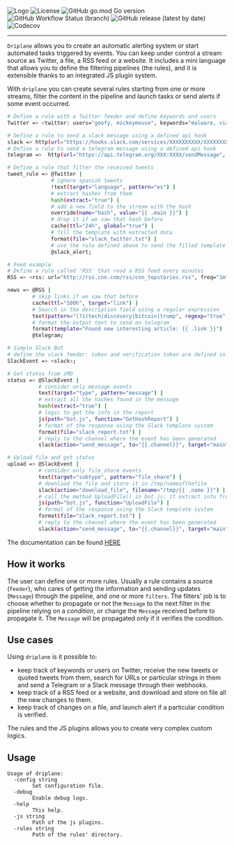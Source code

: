 ![Logo](https://github.com/Matrix86/driplane/blob/gh-pages/logo.png)
![License](https://img.shields.io/github/license/Matrix86/driplane)
![GitHub go.mod Go version](https://img.shields.io/github/go-mod/go-version/Matrix86/driplane)
![GitHub Workflow Status (branch)](https://img.shields.io/github/workflow/status/Matrix86/driplane/Build%20and%20Test/master)
![GitHub release (latest by date)](https://img.shields.io/github/v/release/Matrix86/driplane?color=red)
![Codecov](https://img.shields.io/codecov/c/github/Matrix86/driplane)

---

`Driplane` allows you to create an automatic alerting system or start automated tasks triggered by events.
You can keep under control a stream source as Twitter, a file, a RSS feed or a website.
It includes a mini language that allows you to define the filtering pipelines (the rules), and it is extensible thanks to an integrated JS plugin system. 

With `driplane` you can create several rules starting from one or more streams, filter the content in the pipeline and launch tasks or send alerts if some event occurred.

```bash
# Define a rule with a Twitter feeder and define keywords and users
Twitter => <twitter: users="goofy, mickeymouse", keywords="malware, virus, PE">;

# Define a rule to send a slack message using a defined api hook
slack => http(url="https://hooks.slack.com/services/XXXXXXXXXX/XXXXXXXXXX/XXXXXXXXXXXXXXXXXXXXXXXXXXXXXX",method="POST",headers="{\"Content-type\": \"application/json\"}",rawData="{{.main}}");
# Define a rule to send a telegram message using a defined api hook
telegram =>  http(url="https://api.telegram.org/XXX:XXXX/sendMessage", method="POST", headers="{\"Content-type\": \"application/json\"}", rawData="{{.main}}");

# Define a rule that filter the received tweets
tweet_rule => @Twitter |
              # ignore spanish tweets
              !text(target="language", pattern="es") |
              # extract hashes from them
              hash(extract="true") |
              # add a new field to the stream with the hash
              override(name="hash", value="{{ .main }}") |
              # drop it if we saw that hash before
              cache(ttl="24h", global="true") |
              # fill the template with extracted data
              format(file="slack_twitter.txt") |
              # use the rule defined above to send the filled template to slack endpoint
              @slack_alert;

# Feed example
# Define a rule called 'RSS' that read a RSS feed every minutes
RSS => <rss: url="http://rss.cnn.com/rss/cnn_topstories.rss", freq="1m", ignore_pubdate="true">;

news => @RSS |
        # skip links if we saw that before
        cache(ttl="100h", target="link") |
        # Search in the description field using a regular expression
        text(pattern="(?i)tech|discovery|bitcoin|trump", regexp="true", target="description") |
        # format the output text to send on telegram
        format(template="Found new interesting article: {{ .link }}") |
        @telegram;

# Simple Slack Bot
# define the slack feeder: token and verification token are defined in the configuration file
SlackEvent => <slack>;

# Get status from zMD
status => @SlackEvent |
          # consider only message events
          text(target="type", pattern="message") |
          # extract all the hashes found in the message
          hash(extract="true") |
          # logic to get the info in the report
          js(path="bot.js", function="GetHashReport") |
          # format of the response using the Slack template system
          format(file="slack_report.txt") |
          # reply to the channel where the event has been generated 
          slack(action="send_message", to="{{.channel}}", target="main", blocks="true");

# Upload file and get status
upload => @SlackEvent |
          # consider only file_share events
          text(target="subtype", pattern="file_share") |
          # download the file and store it in /tmp/nameofthefile
          slack(action="download_file", filename="/tmp/{{ .name }}") |
          # call the method UploadFile() in bot.js: it extract info from the file and return them
          js(path="bot.js", function="UploadFile") |
          # format of the response using the Slack template system
          format(file="slack_report.txt") |
          # reply to the channel where the event has been generated 
          slack(action="send_message", to="{{.channel}}", target="main");

```

The documentation can be found [HERE](https://matrix86.github.io/driplane/doc/)

## How it works

The user can define one or more rules. Usually a rule contains a source (`feeder`), who cares of getting the information and sending updates (`Message`) through the pipeline, and one or more `filters`.
The filters' job is to choose whether to propagate or not the `Message` to the next filter in the pipeline relying on a _condition_, or change the `Message` received before to propagate it. The `Message` will be propagated only if it verifies the condition.

## Use cases

Using `driplane` is it possible to:

 * keep track of keywords or users on Twitter, receive the new tweets or quoted tweets from them, search for URLs or particular strings in them and send a Telegram or a Slack message through their webhooks.
 * keep track of a RSS feed or a website, and download and store on file all the new changes to them.
 * keep track of changes on a file, and launch alert if a particular condition is verified.
 
The rules and the JS plugins allows you to create very complex custom logics.
  
## Usage

```
Usage of driplane:
  -config string
    	Set configuration file.
  -debug
    	Enable debug logs.
  -help
    	This help.
  -js string
    	Path of the js plugins.
  -rules string
    	Path of the rules' directory.
```

